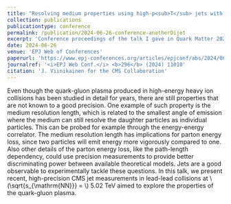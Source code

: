 ```yaml
---
title: "Resolving medium properties using high-p<sub>T</sub> jets with jet and in-jet correlations in PbPb collisions at 5.02 TeV with the CMS detector"
collection: publications
publicationtype: conference
permalink: /publication/2024-06-26-conference-anotherDijet
excerpt: 'Conference proceedings of the talk I gave in Quark Matter 2023 about two dijet measurements I did using data from the CMS experiment.'
date: 2024-06-26
venue: 'EPJ Web of Conferences'
paperurl: 'https://www.epj-conferences.org/articles/epjconf/abs/2024/06/epjconf_QuarkMatter2023_11010/epjconf_QuarkMatter2023_11010.html'
journalref: '<i>EPJ Web Conf.</i> <b>296</b> (2024) 11010'
citation: 'J. Viinikainen for the CMS Collaboration'
---
```


Even though the quark-gluon plasma produced in high-energy heavy ion collisions has been studied in detail for years, there are still properties that are not known to a good precision. One example of such property is the medium resolution length, which is related to the smallest angle of emission where the medium can still resolve the daughter particles as individual particles. This can be probed for example through the energy-energy correlator. The medium resolution length has implications for parton energy loss, since two particles will emit energy more vigorously compared to one. Also other details of the parton energy loss, like the path-length dependency, could use precision measurements to provide better discriminating power between available theoretical models. Jets are a good observable to experimentally tackle these questions. In this talk, we present recent, high-precision CMS jet measurements in lead-lead collisions at \\(\sqrt{s_{\mathrm{NN}}} = \\) 5.02 TeV aimed to explore the properties of the quark-gluon plasma.
